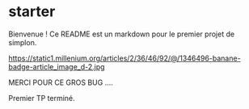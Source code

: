 # starter
Bienvenue ! Ce README est un markdown pour le premier projet de simplon.

https://static1.millenium.org/articles/2/36/46/92/@/1346496-banane-badge-article_image_d-2.jpg

MERCI POUR CE GROS BUG ....


Premier TP terminé.
